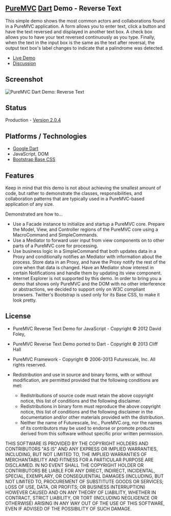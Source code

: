 ## [PureMVC](http://puremvc.github.com/) [Dart](https://github.com/PureMVC/puremvc-dart-multicore-framework/wiki) Demo - Reverse Text
This simple demo shows the most common actors and collaborations found in a PureMVC application. A form allows you to enter text, click a button and have the text reversed and displayed in another text box. A check box allows you to have your text reversed continuously as you type. Finally, when the text in the input box is the same as the text after reversal, the output text box's label changes to indicate that a palindrome was detected.

* [Live Demo](http://darkstar.puremvc.org/content_header.html?url=http://puremvc.org/pages/demos/Dart/Demo_Dart_ReverseText/&desc=PureMVC%20Dart%20Demo:%20Reverse%20Text)
* [Discussion](http://forums.puremvc.org/index.php?topic=2009.0)

## Screenshot
![PureMVC Dart Demo: Reverse Text](http://puremvc.org/pages/images/screenshots/PureMVC-Shot-Dart-ReverseText.png)

## Status
Production - [Version 2.0.4](https://github.com/PureMVC/puremvc-dart-demo-reversetext/blob/master/VERSION)

## Platforms / Technologies
* [Google Dart](http://www.dartlang.org)
* JavaScript, DOM
* [Bootstrap Base CSS](http://twitter.github.com/bootstrap/base-css.html)

## Features
Keep in mind that this demo is not about achieving the smallest amount of code, but rather to demonstrate the classes, responsibilities, and collaboration patterns that are typically used in a PureMVC-based application of any size.

Demonstrated are how to...
* Use a Facade instance to initialize and startup a PureMVC core.
Prepare the Model, View, and Controller regions of the PureMVC core using a MacroCommand and SimpleCommands.
* Use a Mediator to forward user input from view components on to other parts of a PureMVC core for processing.
* Use business logic in a SimpleCommand that both updates data in a Proxy and conditionally notifies an Mediator with information about the process.
Store data in an Proxy, and have the Proxy notify the rest of the core when that data is changed.
Have an Mediator show interest in certain Notifications and handle them by updating its view component.
* Internet Explorer is not supported by this demo. In order to bring you a demo that shows only PureMVC and the DOM with no other interference or abstractions, we decided to support only on W3C compliant browsers.
Twitter's Bootstrap is used only for its Base CSS, to make it look pretty.

## License
* PureMVC Reverse Text Demo for JavaScript - Copyright © 2012 David Foley,
* PureMVC Reverse Text Demo ported to Dart - Copyright © 2013 Cliff Hall
* PureMVC Framework - Copyright © 2006-2013 Futurescale, Inc.
All rights reserved.

* Redistribution and use in source and binary forms, with or without modification, are permitted provided that the following conditions are met:

  * Redistributions of source code must retain the above copyright notice, this list of conditions and the following disclaimer.
  * Redistributions in binary form must reproduce the above copyright notice, this list of conditions and the following disclaimer in the documentation and/or other materials provided with the distribution.
  * Neither the name of Futurescale, Inc., PureMVC.org, nor the names of its contributors may be used to endorse or promote products derived from this software without specific prior written permission.

THIS SOFTWARE IS PROVIDED BY THE COPYRIGHT HOLDERS AND CONTRIBUTORS "AS IS" AND ANY EXPRESS OR IMPLIED WARRANTIES, INCLUDING, BUT NOT LIMITED TO, THE IMPLIED WARRANTIES OF MERCHANTABILITY AND FITNESS FOR A PARTICULAR PURPOSE ARE DISCLAIMED. IN NO EVENT SHALL THE COPYRIGHT HOLDER OR CONTRIBUTORS BE LIABLE FOR ANY DIRECT, INDIRECT, INCIDENTAL, SPECIAL, EXEMPLARY, OR CONSEQUENTIAL DAMAGES (INCLUDING, BUT NOT LIMITED TO, PROCUREMENT OF SUBSTITUTE GOODS OR SERVICES; LOSS OF USE, DATA, OR PROFITS; OR BUSINESS INTERRUPTION) HOWEVER CAUSED AND ON ANY THEORY OF LIABILITY, WHETHER IN CONTRACT, STRICT LIABILITY, OR TORT (INCLUDING NEGLIGENCE OR OTHERWISE) ARISING IN ANY WAY OUT OF THE USE OF THIS SOFTWARE, EVEN IF ADVISED OF THE POSSIBILITY OF SUCH DAMAGE.
